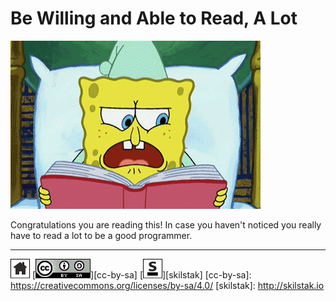 # Be Willing and Able to Read, A Lot

![](/assets/reading.gif)

Congratulations you are reading this! In case you haven't noticed you
really have to read a lot to be a good programmer.

---
[![home](/assets/home-bw.png)](/README.md)
[![cc-by-sa](/assets/cc-by-sa.png)][cc-by-sa]
[![skilstak](/assets/skilstak-logo-bw.png)][skilstak]
[cc-by-sa]: https://creativecommons.org/licenses/by-sa/4.0/
[skilstak]: http://skilstak.io

